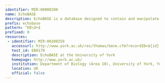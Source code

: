 ```yaml
---
identifier: MIR:00000200
name: EchoBASE
description: EchoBASE is a database designed to contain and manipulate information from post-genomic experiments using the model bacterium Escherichia coli K-12. The database is built on an enhanced annotation of the updated genome sequence of strain MG1655 and the association of experimental data with the E.coli genes and their products.
prefix: echobase
pattern: ^EB\d+$
prefixed: 0
resources:
 - identifier: MIR:00100259
   accessurl: http://www.york.ac.uk/res/thomas/Gene.cfm?recordID=${id}
   test_id: EB0170
   description: EchoBASE at the University of York
   homepage: http://www.york.ac.uk/
   institution: Department of Biology (Area 10), University of York, York
   location: UK
   official: false
---
```

